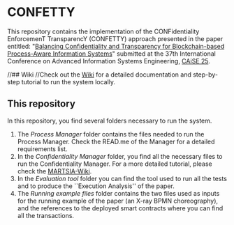 # CONFETTY

This repository contains the implementation of the CONFidentiality EnforcemenT TransparencY (CONFETTY) approach presented in the paper 
entitled: "[Balancing Confidentiality and Transparency for Blockchain-based Process-Aware Information Systems]()" submitted at the 37th International Conference on Advanced Information Systems Engineering, [CAiSE 25](https://conferences.big.tuwien.ac.at/caise2025/).

//## Wiki
//Check out the [Wiki](https://github.com/apwbs/CONFETTY/wiki) for a detailed documentation and step-by-step tutorial to run the system locally.

## This repository
In this repository, you find several folders necessary to run the system. 
1. The *Process Manager* folder contains the files needed to run the Process Manager. Check the READ.me of the Manager for a detailed requirements list.
2. In the *Confidentiality Manager* folder, you find all the necessary files to run the Confidentiality Manager. For a more detailed tutorial, please check the [MARTSIA-Wiki](https://github.com/apwbs/MARTSIA-Demo-KoB).
3. In the *Evaluation tool* folder you can find the tool used to run all the tests and to produce the ``Execution Analysis'' of the paper.
4. The *Running example files* folder contains the two files used as inputs for the running example of the paper (an X-ray BPMN choreography), and the references to the deployed smart contracts where you can find all the transactions.
